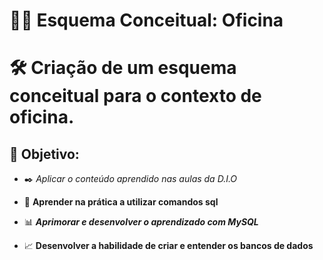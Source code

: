 # :mechanic: Esquema Conceitual: Oficina

# :hammer_and_wrench: Criação de um esquema conceitual para o contexto de oficina.

## :paperclip: **Objetivo:**


- :black_nib: *Aplicar o conteúdo aprendido nas aulas da D.I.O*

- :rocket: **Aprender na prática a utilizar comandos sql**

- :bar_chart: ***Aprimorar e desenvolver o aprendizado com MySQL***

- :chart_with_upwards_trend:  **Desenvolver a habilidade de criar e entender os bancos de dados**



